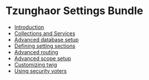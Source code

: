 Tzunghaor Settings Bundle
=========================

* [Introduction](../../README.md)
* [Collections and Services](collections.md)
* [Advanced database setup](database.md)
* [Defining setting sections](define_section.md)
* [Advanced routing](routing.md)
* [Advanced scope setup](scopes.md)
* [Customizing twig](twig.md)
* [Using security voters](voter.md)